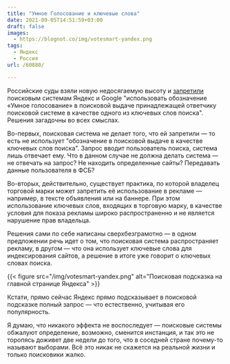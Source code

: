```yaml
---
title: "Умное Голосование и ключевые слова"
date: 2021-09-05T14:51:59+03:00
draft: false
images:
  - https://blognot.co/img/votesmart-yandex.png
tags:
  - Яндекс
  - Россия
url: /60880/

---
```

Российские суды взяли новую недосягаемую высоту и [запретили](https://meduza.io/news/2021/09/05/sud-zapretil-google-i-yandeksu-pokazyvat-slovosochetanie-umnoe-golosovanie-v-poiskovoy-vydache-po-isku-kompanii-kotoraya-prodaet-ovechyu-sherst) поисковым системам Яндекс и Google "использовать обозначение «Умное голосование» в поисковой выдаче принадлежащей ответчику поисковой системе в качестве одного из ключевых слов поиска". Решения загадочны во всех смыслах.

Во-первых, поисковая система не делает того, что ей запретили — то есть не использует "обозначение в поисковой выдаче в качестве ключевых слов поиска". Запрос вводит пользователь поиска, система лишь отвечает ему. Что в данном случае не должна делать система — не отвечать на запрос? Не находить определенные сайты? Передавать данные пользователя в ФСБ?

Во-вторых, действительно, существует практика, по которой владелец торговой марки может запретить её использование в рекламе — например, в тексте объявления или на баннере. При этом использование ключевых слов, входящих в торговую марку, в качестве условия для показа рекламы широко распространенно и не является нарушение прав владельца. 

Решения сами по себе написаны сверхбезграмотно — в одном предложении речь идет о том, что поисковая система распространяет рекламу, в другом — что она использует ключевые слова для индексирования сайтов, а решение в итоге уже говорит о ключевых словах поиска. 

{{< figure src="/img/votesmart-yandex.png" alt="Поисковая подсказка на главной странице Яндекса" >}}

Кстати, прямо сейчас Яндекс прямо подсказывает в поисковой подсказке полный запрос — что естественно, учитывая его популярность.

Я думаю, что никакого эффекта не воспоследует — поисковые системы обжалуют определение, возможно, сменится инстанция, и так это не торопясь доживет две недели до того, что в соседней стране почему-то называют выборами. Всё это никак не скажется на реальной жизни и только поисковики жалко. 